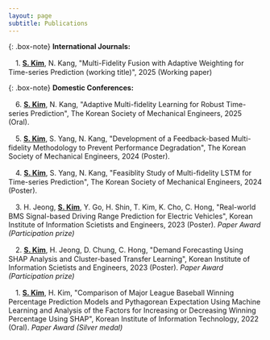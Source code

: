 ```yaml
---
layout: page
subtitle: Publications
---
```

{: .box-note}
**International Journals:**

　1. <u><b>S. Kim</b></u>, N. Kang, "Multi-Fidelity Fusion with Adaptive Weighting for Time-series Prediction (working title)", 2025 (Working paper)

{: .box-note}
**Domestic Conferences:**

　6. <u><b>S. Kim</b></u>, N. Kang, "Adaptive Multi-fidelity Learning for Robust Time-series Prediction", The Korean Society of Mechanical Engineers, 2025 (Oral).

　5. <u><b>S. Kim</b></u>, S. Yang, N. Kang, "Development of a Feedback-based Multi-fidelity Methodology to Prevent Performance Degradation", The Korean Society of Mechanical Engineers, 2024 (Poster).

　4. <u><b>S. Kim</b></u>, S. Yang, N. Kang, "Feasiblity Study of Multi-fidelity LSTM for Time-series Prediction", The Korean Society of Mechanical Engineers, 2024 (Poster).

　3. H. Jeong, <u><b>S. Kim</b></u>, Y. Go, H. Shin, T. Kim, K. Cho, C. Hong, "Real-world BMS Signal-based Driving Range Prediction for Electric Vehicles", Korean Institute of Information Scietists and Engineers, 2023 (Poster). _Paper Award (Participation prize)_

　2. <u><b>S. Kim</b></u>, H. Jeong, D. Chung, C. Hong, "Demand Forecasting Using SHAP Analysis and Cluster-based Transfer Learning", Korean Institute of Information Scietists and Engineers, 2023 (Poster). _Paper Award (Participation prize)_

　1. <u><b>S. Kim</b></u>, H. Kim, "Comparison of Major League Baseball Winning Percentage Prediction Models and Pythagorean Expectation Using Machine Learning and Analysis of the Factors for Increasing or Decreasing Winning Percentage Using SHAP", Korean Institute of Information Technology, 2022 (Oral). _Paper Award (Silver medal)_